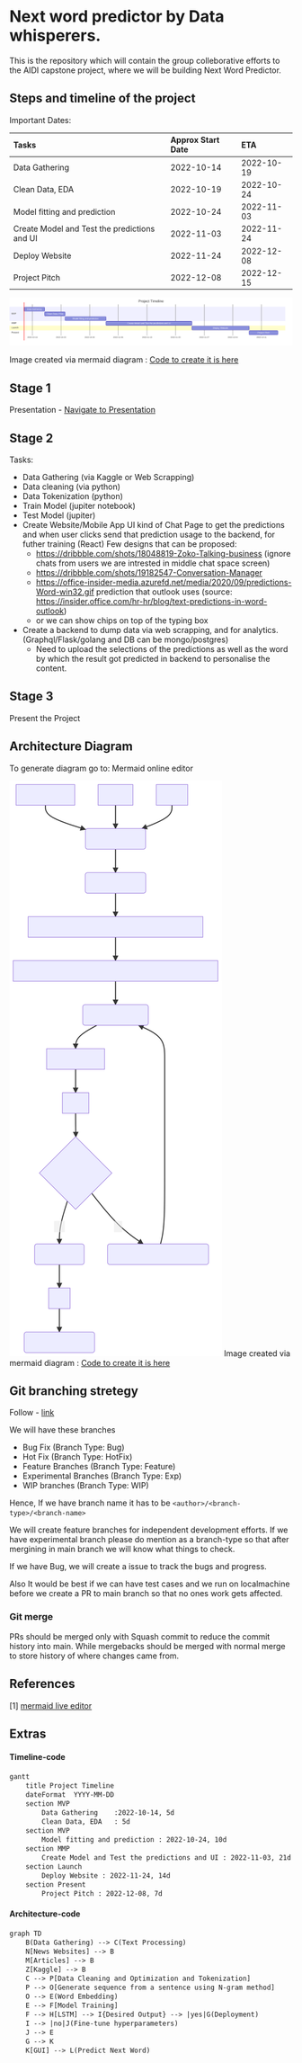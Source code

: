 # Next word predictor by Data whisperers.
This is the repository which will contain the group colleborative efforts to the AIDI capstone project, where we will be building Next Word Predictor.

## Steps and timeline of the project

Important Dates:

| Tasks | Approx Start Date | ETA |
| :---   | :--- | :--- |
|Data Gathering|2022-10-14 | 2022-10-19|
|Clean Data, EDA|2022-10-19 | 2022-10-24|
|Model fitting and prediction|2022-10-24 | 2022-11-03|
|Create Model and Test the predictions and UI|2022-11-03 | 2022-11-24|
|Deploy Website|2022-11-24 | 2022-12-08|
|Project Pitch|2022-12-08 | 2022-12-15|

![Architecture Diagram](./Assets/timeline.svg)

Image created via mermaid diagram : [Code to create it is here](#timeline-code)

## Stage 1
Presentation - [Navigate to Presentation](./Assets/Gifs/Next_word_predictor.pptx)



## Stage 2
Tasks:
- Data Gathering (via Kaggle or Web Scrapping)
- Data cleaning (via python)
- Data Tokenization (python)
- Train Model (jupiter notebook)
- Test Model (jupiter)
- Create Website/Mobile App UI kind of Chat Page to get the predictions and when user clicks send that prediction usage to the backend, for futher training (React)
    Few designs that can be proposed:
    - https://dribbble.com/shots/18048819-Zoko-Talking-business (ignore chats from users we are intrested in middle chat space screen)
    - https://dribbble.com/shots/19182547-Conversation-Manager
    - https://office-insider-media.azurefd.net/media/2020/09/predictions-Word-win32.gif prediction that outlook uses (source: https://insider.office.com/hr-hr/blog/text-predictions-in-word-outlook)
    - or we can show chips on top of the typing box
- Create a backend to dump data via web scrapping, and for analytics. (Graphql/Flask/golang and DB can be mongo/postgres)
    - Need to upload the selections of the predictions as well as the word by which the result got predicted in backend to personalise the content.

## Stage 3
Present the Project


## Architecture Diagram
To generate diagram go to:
Mermaid online editor

![Architecture Diagram](./Assets/ArchitectureFlow.svg)
Image created via mermaid diagram : [Code to create it is here](#architecture-code)


## Git branching stretegy
Follow - [link](https://codingsight.com/git-branching-naming-convention-best-practices/)

We will have these branches
- Bug Fix (Branch Type: Bug)
- Hot Fix (Branch Type: HotFix)
- Feature Branches (Branch Type: Feature)
- Experimental Branches (Branch Type: Exp)
- WIP branches (Branch Type: WIP)

Hence, If we have branch name it has to be
```<author>/<branch-type>/<branch-name>```

We will create feature branches for independent development efforts. If we have experimental branch please do mention as a branch-type so that after mergining in main branch we will know what things to check.

If we have Bug, we will create a issue to track the bugs and progress.

Also It would be best if we can have test cases and we run on localmachine before we create a PR to main branch so that no ones work gets affected.

### Git merge
PRs should be merged only with Squash commit to reduce the commit history into main. While mergebacks should be merged with normal merge to store history of where changes came from.


## References
[1] [mermaid live editor](https://mermaid.live/)

## Extras

#### Timeline-code 

```mermaid
gantt
    title Project Timeline
    dateFormat  YYYY-MM-DD
    section MVP
        Data Gathering    :2022-10-14, 5d
        Clean Data, EDA   : 5d
    section MVP
        Model fitting and prediction : 2022-10-24, 10d
    section MMP
        Create Model and Test the predictions and UI : 2022-11-03, 21d
    section Launch
        Deploy Website : 2022-11-24, 14d
    section Present
        Project Pitch : 2022-12-08, 7d
```

#### Architecture-code
```mermaid
graph TD
    B(Data Gathering) --> C(Text Processing)
    N[News Websites] --> B
    M[Articles] --> B
    Z[Kaggle] --> B
    C --> P[Data Cleaning and Optimization and Tokenization]
    P --> O[Generate sequence from a sentence using N-gram method]
    O --> E(Word Embedding)
    E --> F[Model Training]
    F --> H[LSTM] --> I{Desired Output} --> |yes|G(Deployment)
    I --> |no|J(Fine-tune hyperparameters)
    J --> E
    G --> K
    K[GUI] --> L(Predict Next Word)
```
